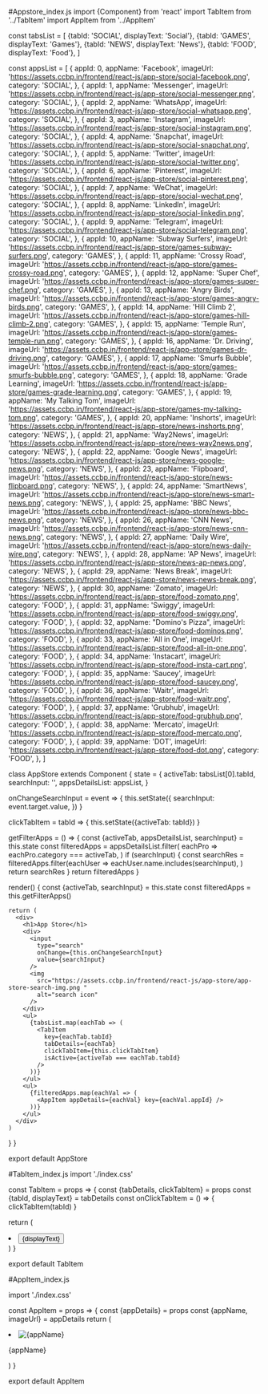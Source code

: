 #Appstore_index.js
import {Component} from 'react'
import TabItem from '../TabItem'
import AppItem from '../AppItem'

const tabsList = [
  {tabId: 'SOCIAL', displayText: 'Social'},
  {tabId: 'GAMES', displayText: 'Games'},
  {tabId: 'NEWS', displayText: 'News'},
  {tabId: 'FOOD', displayText: 'Food'},
]

const appsList = [
  {
    appId: 0,
    appName: 'Facebook',
    imageUrl:
      'https://assets.ccbp.in/frontend/react-js/app-store/social-facebook.png',
    category: 'SOCIAL',
  },
  {
    appId: 1,
    appName: 'Messenger',
    imageUrl:
      'https://assets.ccbp.in/frontend/react-js/app-store/social-messenger.png',
    category: 'SOCIAL',
  },
  {
    appId: 2,
    appName: 'WhatsApp',
    imageUrl:
      'https://assets.ccbp.in/frontend/react-js/app-store/social-whatsapp.png',
    category: 'SOCIAL',
  },
  {
    appId: 3,
    appName: 'Instagram',
    imageUrl:
      'https://assets.ccbp.in/frontend/react-js/app-store/social-instagram.png',
    category: 'SOCIAL',
  },
  {
    appId: 4,
    appName: 'Snapchat',
    imageUrl:
      'https://assets.ccbp.in/frontend/react-js/app-store/social-snapchat.png',
    category: 'SOCIAL',
  },
  {
    appId: 5,
    appName: 'Twitter',
    imageUrl:
      'https://assets.ccbp.in/frontend/react-js/app-store/social-twitter.png',
    category: 'SOCIAL',
  },
  {
    appId: 6,
    appName: 'Pinterest',
    imageUrl:
      'https://assets.ccbp.in/frontend/react-js/app-store/social-pinterest.png',
    category: 'SOCIAL',
  },
  {
    appId: 7,
    appName: 'WeChat',
    imageUrl:
      'https://assets.ccbp.in/frontend/react-js/app-store/social-wechat.png',
    category: 'SOCIAL',
  },
  {
    appId: 8,
    appName: 'LinkedIn',
    imageUrl:
      'https://assets.ccbp.in/frontend/react-js/app-store/social-linkedin.png',
    category: 'SOCIAL',
  },
  {
    appId: 9,
    appName: 'Telegram',
    imageUrl:
      'https://assets.ccbp.in/frontend/react-js/app-store/social-telegram.png',
    category: 'SOCIAL',
  },
  {
    appId: 10,
    appName: 'Subway Surfers',
    imageUrl:
      'https://assets.ccbp.in/frontend/react-js/app-store/games-subway-surfers.png',
    category: 'GAMES',
  },
  {
    appId: 11,
    appName: 'Crossy Road',
    imageUrl:
      'https://assets.ccbp.in/frontend/react-js/app-store/games-crossy-road.png',
    category: 'GAMES',
  },
  {
    appId: 12,
    appName: 'Super Chef',
    imageUrl:
      'https://assets.ccbp.in/frontend/react-js/app-store/games-super-chef.png',
    category: 'GAMES',
  },
  {
    appId: 13,
    appName: 'Angry Birds',
    imageUrl:
      'https://assets.ccbp.in/frontend/react-js/app-store/games-angry-birds.png',
    category: 'GAMES',
  },
  {
    appId: 14,
    appName: 'Hill Climb 2',
    imageUrl:
      'https://assets.ccbp.in/frontend/react-js/app-store/games-hill-climb-2.png',
    category: 'GAMES',
  },
  {
    appId: 15,
    appName: 'Temple Run',
    imageUrl:
      'https://assets.ccbp.in/frontend/react-js/app-store/games-temple-run.png',
    category: 'GAMES',
  },
  {
    appId: 16,
    appName: 'Dr. Driving',
    imageUrl:
      'https://assets.ccbp.in/frontend/react-js/app-store/games-dr-driving.png',
    category: 'GAMES',
  },
  {
    appId: 17,
    appName: 'Smurfs Bubble',
    imageUrl:
      'https://assets.ccbp.in/frontend/react-js/app-store/games-smurfs-bubble.png',
    category: 'GAMES',
  },
  {
    appId: 18,
    appName: 'Grade Learning',
    imageUrl:
      'https://assets.ccbp.in/frontend/react-js/app-store/games-grade-learning.png',
    category: 'GAMES',
  },
  {
    appId: 19,
    appName: 'My Talking Tom',
    imageUrl:
      'https://assets.ccbp.in/frontend/react-js/app-store/games-my-talking-tom.png',
    category: 'GAMES',
  },
  {
    appId: 20,
    appName: 'Inshorts',
    imageUrl:
      'https://assets.ccbp.in/frontend/react-js/app-store/news-inshorts.png',
    category: 'NEWS',
  },
  {
    appId: 21,
    appName: 'Way2News',
    imageUrl:
      'https://assets.ccbp.in/frontend/react-js/app-store/news-way2news.png',
    category: 'NEWS',
  },
  {
    appId: 22,
    appName: 'Google News',
    imageUrl:
      'https://assets.ccbp.in/frontend/react-js/app-store/news-google-news.png',
    category: 'NEWS',
  },
  {
    appId: 23,
    appName: 'Flipboard',
    imageUrl:
      'https://assets.ccbp.in/frontend/react-js/app-store/news-flipboard.png',
    category: 'NEWS',
  },
  {
    appId: 24,
    appName: 'SmartNews',
    imageUrl:
      'https://assets.ccbp.in/frontend/react-js/app-store/news-smart-news.png',
    category: 'NEWS',
  },
  {
    appId: 25,
    appName: 'BBC News',
    imageUrl:
      'https://assets.ccbp.in/frontend/react-js/app-store/news-bbc-news.png',
    category: 'NEWS',
  },
  {
    appId: 26,
    appName: 'CNN News',
    imageUrl:
      'https://assets.ccbp.in/frontend/react-js/app-store/news-cnn-news.png',
    category: 'NEWS',
  },
  {
    appId: 27,
    appName: 'Daily Wire',
    imageUrl:
      'https://assets.ccbp.in/frontend/react-js/app-store/news-daily-wire.png',
    category: 'NEWS',
  },
  {
    appId: 28,
    appName: 'AP News',
    imageUrl:
      'https://assets.ccbp.in/frontend/react-js/app-store/news-ap-news.png',
    category: 'NEWS',
  },
  {
    appId: 29,
    appName: 'News Break',
    imageUrl:
      'https://assets.ccbp.in/frontend/react-js/app-store/news-news-break.png',
    category: 'NEWS',
  },
  {
    appId: 30,
    appName: 'Zomato',
    imageUrl:
      'https://assets.ccbp.in/frontend/react-js/app-store/food-zomato.png',
    category: 'FOOD',
  },
  {
    appId: 31,
    appName: 'Swiggy',
    imageUrl:
      'https://assets.ccbp.in/frontend/react-js/app-store/food-swiggy.png',
    category: 'FOOD',
  },
  {
    appId: 32,
    appName: "Domino's Pizza",
    imageUrl:
      'https://assets.ccbp.in/frontend/react-js/app-store/food-dominos.png',
    category: 'FOOD',
  },
  {
    appId: 33,
    appName: 'All in One',
    imageUrl:
      'https://assets.ccbp.in/frontend/react-js/app-store/food-all-in-one.png',
    category: 'FOOD',
  },
  {
    appId: 34,
    appName: 'Instacart',
    imageUrl:
      'https://assets.ccbp.in/frontend/react-js/app-store/food-insta-cart.png',
    category: 'FOOD',
  },
  {
    appId: 35,
    appName: 'Saucey',
    imageUrl:
      'https://assets.ccbp.in/frontend/react-js/app-store/food-saucey.png',
    category: 'FOOD',
  },
  {
    appId: 36,
    appName: 'Waitr',
    imageUrl:
      'https://assets.ccbp.in/frontend/react-js/app-store/food-waitr.png',
    category: 'FOOD',
  },
  {
    appId: 37,
    appName: 'Grubhub',
    imageUrl:
      'https://assets.ccbp.in/frontend/react-js/app-store/food-grubhub.png',
    category: 'FOOD',
  },
  {
    appId: 38,
    appName: 'Mercato',
    imageUrl:
      'https://assets.ccbp.in/frontend/react-js/app-store/food-mercato.png',
    category: 'FOOD',
  },
  {
    appId: 39,
    appName: 'DOT',
    imageUrl: 'https://assets.ccbp.in/frontend/react-js/app-store/food-dot.png',
    category: 'FOOD',
  },
]

class AppStore extends Component {
  state = {
    activeTab: tabsList[0].tabId,
    searchInput: '',
    appsDetailsList: appsList,
  }

  onChangeSearchInput = event => {
    this.setState({
      searchInput: event.target.value,
    })
  }

  clickTabItem = tabId => {
    this.setState({activeTab: tabId})
  }

  getFilterApps = () => {
    const {activeTab, appsDetailsList, searchInput} = this.state
    const filteredApps = appsDetailsList.filter(
      eachPro => eachPro.category === activeTab,
    )
    if (searchInput) {
      const searchRes = filteredApps.filter(eachUser =>
        eachUser.name.includes(searchInput),
      )
      return searchRes
    }
    return filteredApps
  }

  render() {
    const {activeTab, searchInput} = this.state
    const filteredApps = this.getFilterApps()

    return (
      <div>
        <h1>App Store</h1>
        <div>
          <input
            type="search"
            onChange={this.onChangeSearchInput}
            value={searchInput}
          />
          <img
            src="https://assets.ccbp.in/frontend/react-js/app-store/app-store-search-img.png "
            alt="search icon"
          />
        </div>
        <ul>
          {tabsList.map(eachTab => (
            <TabItem
              key={eachTab.tabId}
              tabDetails={eachTab}
              clickTabItem={this.clickTabItem}
              isActive={activeTab === eachTab.tabId}
            />
          ))}
        </ul>
        <ul>
          {filteredApps.map(eachVal => (
            <AppItem appDetails={eachVal} key={eachVal.appId} />
          ))}
        </ul>
      </div>
    )
  }
}

export default AppStore


#TabItem_index.js
import './index.css'

const TabItem = props => {
  const {tabDetails, clickTabItem} = props
  const {tabId, displayText} = tabDetails
  const onClickTabItem = () => {
    clickTabItem(tabId)
  }

  return (
    <li className="palign">
      <button type="button" onClick={onClickTabItem}>
        {displayText}
      </button>
    </li>
  )
}

export default TabItem


#AppItem_index.js

import './index.css'

const AppItem = props => {
  const {appDetails} = props
  const {appName, imageUrl} = appDetails
  return (
    <li className="imgs">
      <img src={imageUrl} alt={appName} />
      <p>{appName}</p>
    </li>
  )
}

export default AppItem
